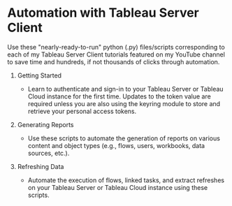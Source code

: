 # Automation with Tableau Server Client
Use these "nearly-ready-to-run" python (.py) files/scripts corresponding to each of my Tableau Server Client tutorials featured on my YouTube channel to save time and hundreds, if not thousands of clicks through automation.

1. Getting Started
   - Learn to authenticate and sign-in to your Tableau Server or Tableau Cloud instance for the first time. Updates to the token value are required unless you are also using the keyring module to store and retrieve your personal access tokens.

2. Generating Reports
   - Use these scripts to automate the generation of reports on various content and object types (e.g., flows, users, workbooks, data sources, etc.).

3. Refreshing Data
   - Automate the execution of flows, linked tasks, and extract refreshes on your Tableau Server or Tableau Cloud instance using these scripts.
